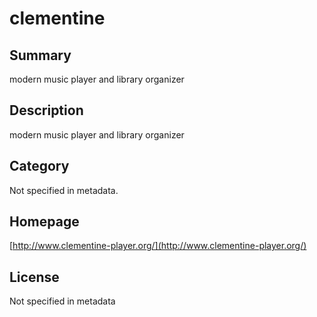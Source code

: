 # clementine

## Summary

modern music player and library organizer

## Description

modern music player and library organizer

## Category

Not specified in metadata.

## Homepage

[http://www.clementine-player.org/](http://www.clementine-player.org/)

## License

Not specified in metadata
